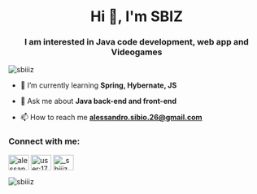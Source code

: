 <h1 align="center">Hi 👋, I'm SBIZ</h1>
<h3 align="center">I am interested in Java code development, web app and Videogames</h3>

<p align="left"> <img src="https://komarev.com/ghpvc/?username=sbiiiz&label=Profile%20views&color=0eb4a1&style=flat" alt="sbiiiz" /> </p>

- 🌱 I’m currently learning **Spring, Hybernate, JS**

- 💬 Ask me about **Java back-end and front-end**

- 📫 How to reach me **alessandro.sibio.26@gmail.com**

<h3 align="left">Connect with me:</h3>
<p align="left">
<a href="https://linkedin.com/in/alessandro_sibio" target="blank"><img align="center" src="https://raw.githubusercontent.com/rahuldkjain/github-profile-readme-generator/master/src/images/icons/Social/linked-in-alt.svg" alt="alessandro_sibio" height="30" width="40" /></a>
<a href="https://stackoverflow.com/users/user:17651714" target="blank"><img align="center" src="https://raw.githubusercontent.com/rahuldkjain/github-profile-readme-generator/master/src/images/icons/Social/stack-overflow.svg" alt="user:17651714" height="30" width="40" /></a>
<a href="https://instagram.com/_sbiiiz_" target="blank"><img align="center" src="https://raw.githubusercontent.com/rahuldkjain/github-profile-readme-generator/master/src/images/icons/Social/instagram.svg" alt="_sbiiiz_" height="30" width="40" /></a>
</p>

<p><img align="center" src="https://github-readme-stats.vercel.app/api/top-langs?username=sbiiiz&show_icons=true&theme=dark&text_color=ffffff&locale=en&layout=compact" alt="sbiiiz" /></p>



<!---
SBIIIZ/SBIIIZ is a ✨ special ✨ repository because its `README.md` (this file) appears on your GitHub profile.
You can click the Preview link to take a look at your changes.
--->

